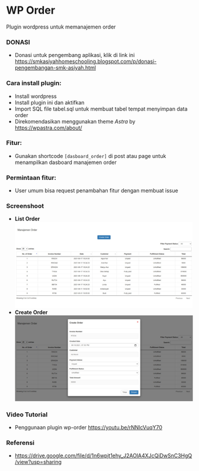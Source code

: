 # WP Order
Plugin wordpress untuk memanajemen order

### DONASI
- Donasi untuk pengembang aplikasi, klik di link ini https://smkasiyahhomeschooling.blogspot.com/p/donasi-pengembangan-smk-asiyah.html

### Cara install plugin:
- Install wordpress
- Install plugin ini dan aktifkan
- Import SQL file tabel.sql untuk membuat tabel tempat menyimpan data order
- Direkomendasikan menggunakan theme *Astra* by https://wpastra.com/about/ 

### Fitur:
- Gunakan shortcode ```[dasboard_order]``` di post atau page untuk menampilkan dasboard manajemen order

### Permintaan fitur:
- User umum bisa request penambahan fitur dengan membuat issue

### Screenshoot
- **List Order**
![List Order](https://raw.githubusercontent.com/agusnurwanto/wp-order/master/public/images/img2.png)
- **Create Order**
![Create Order](https://raw.githubusercontent.com/agusnurwanto/wp-order/master/public/images/img1.png)


### Video Tutorial 
- Penggunaan plugin wp-order https://youtu.be/rNNlcVuqY70

### Referensi
- https://drive.google.com/file/d/1n6wpjt1ehy_J2AOlA4XJcQiDwSnC3HgQ/view?usp=sharing
